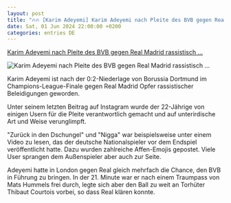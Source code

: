 ```yaml
---
layout: post
title: "🔥🔥 [Karim Adeyemi] Karim Adeyemi nach Pleite des BVB gegen Real Madrid rassistisch ..."
date: Sat, 01 Jun 2024 22:00:00 +0200
categories: entries DE
---
```

[Karim Adeyemi nach Pleite des BVB gegen Real Madrid rassistisch ...](https://www.spox.com/de/sport/fussball/championsleague/2406/Artikel/karim-adeyemi-vom-bvb-nach-pleite-gegen-real-madrid-rassistisch-beleidigt.html)

![Karim Adeyemi nach Pleite des BVB gegen Real Madrid rassistisch ...](https://www.spox.com/de/sport/fussball/championsleague/2406/Bilder/adeyemi-karim-1600.jpg)

Karim Adeyemi ist nach der 0:2-Niederlage von Borussia Dortmund im Champions-League-Finale gegen Real Madrid Opfer rassistischer Beleidigungen geworden.

Unter seinem letzten Beitrag auf Instagram wurde der 22-Jährige von einigen Usern für die Pleite verantwortlich gemacht und auf unterirdische Art und Weise verunglimpft.

"Zurück in den Dschungel" und "Nigga" war beispielsweise unter einem Video zu lesen, das der deutsche Nationalspieler vor dem Endspiel veröffentlicht hatte. Dazu wurden zahlreiche Affen-Emojis gepostet. Viele User sprangen dem Außenspieler aber auch zur Seite.

Adeyemi hatte in London gegen Real gleich mehrfach die Chance, den BVB in Führung zu bringen. In der 21. Minute war er nach einem Traumpass von Mats Hummels frei durch, legte sich aber den Ball zu weit an Torhüter Thibaut Courtois vorbei, so dass Real klären konnte.

